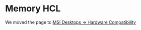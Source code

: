 # Memory HCL

We moved the page to [MSI Desktops -> Hardware Compatibility](../../unified/msi/hcl.md)
